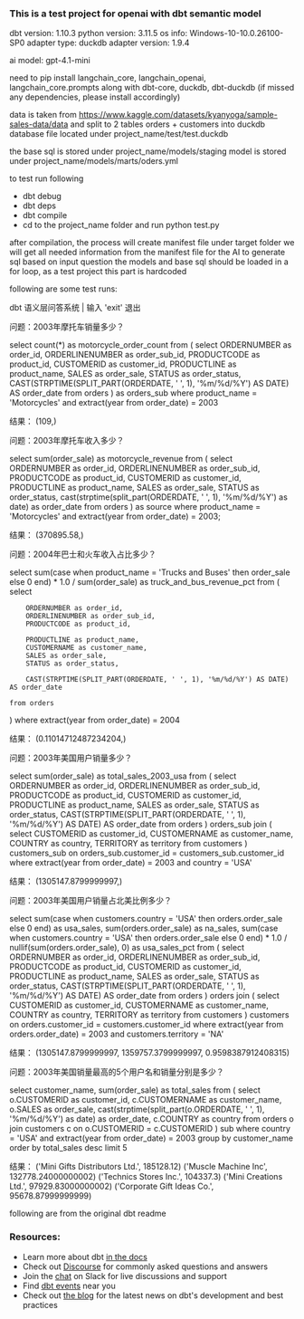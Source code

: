 ### This is a test project for openai with dbt semantic model

dbt version: 1.10.3
python version: 3.11.5
os info: Windows-10-10.0.26100-SP0
adapter type: duckdb
adapter version: 1.9.4

ai model: gpt-4.1-mini

need to pip install langchain_core, langchain_openai, langchain_core.prompts along with dbt-core, duckdb, dbt-duckdb (if missed any dependencies, please install accordingly)

data is taken from https://www.kaggle.com/datasets/kyanyoga/sample-sales-data/data and split to 2 tables orders + customers into duckdb database file located under project_name/test/test.duckdb 

the base sql is stored under project_name/models/staging
model is stored under project_name/models/marts/oders.yml

to test run following
- dbt debug
- dbt deps
- dbt compile
- cd to the project_name folder and run python test.py

after compilation, the process will create manifest file under target folder
we will get all needed information from the manifest file for the AI to generate sql based on input question
the models and base sql should be loaded in a for loop, as a test project this part is hardcoded

following are some test runs:

dbt 语义层问答系统 | 输入 'exit' 退出

问题：2003年摩托车销量多少？

select
    count(*) as motorcycle_order_count
from (
    select
        ORDERNUMBER as order_id,
        ORDERLINENUMBER as order_sub_id,
        PRODUCTCODE as product_id,
        CUSTOMERID as customer_id,
        PRODUCTLINE as product_name,
        SALES as order_sale,
        STATUS as order_status,
        CAST(STRPTIME(SPLIT_PART(ORDERDATE, ' ', 1), '%m/%d/%Y') AS DATE) AS order_date
    from orders
) as orders_sub
where product_name = 'Motorcycles'
  and extract(year from order_date) = 2003

结果：
(109,)

问题：2003年摩托车收入多少？

select sum(order_sale) as motorcycle_revenue
from (
    select
        ORDERNUMBER as order_id,
        ORDERLINENUMBER as order_sub_id,
        PRODUCTCODE as product_id,
        CUSTOMERID as customer_id,
        PRODUCTLINE as product_name,
        SALES as order_sale,
        STATUS as order_status,
        cast(strptime(split_part(ORDERDATE, ' ', 1), '%m/%d/%Y') as date) as order_date
    from orders
) as source
where product_name = 'Motorcycles'
  and extract(year from order_date) = 2003;

结果：
(370895.58,)

问题：2004年巴士和火车收入占比多少？

select
    sum(case when product_name = 'Trucks and Buses' then order_sale else 0 end) * 1.0 / sum(order_sale) as truck_and_bus_revenue_pct
from (
    select

        ORDERNUMBER as order_id,
        ORDERLINENUMBER as order_sub_id,
        PRODUCTCODE as product_id,

        PRODUCTLINE as product_name,
        CUSTOMERNAME as customer_name,
        SALES as order_sale,
        STATUS as order_status,

        CAST(STRPTIME(SPLIT_PART(ORDERDATE, ' ', 1), '%m/%d/%Y') AS DATE) AS order_date

    from orders
) where extract(year from order_date) = 2004

结果：
(0.11014712487234204,)

问题：2003年美国用户销量多少？

select sum(order_sale) as total_sales_2003_usa
from (
    select
        ORDERNUMBER as order_id,
        ORDERLINENUMBER as order_sub_id,
        PRODUCTCODE as product_id,
        CUSTOMERID as customer_id,
        PRODUCTLINE as product_name,
        SALES as order_sale,
        STATUS as order_status,
        CAST(STRPTIME(SPLIT_PART(ORDERDATE, ' ', 1), '%m/%d/%Y') AS DATE) AS order_date
    from orders
) orders_sub
join (
    select
        CUSTOMERID as customer_id,
        CUSTOMERNAME as customer_name,
        COUNTRY as country,
        TERRITORY as territory
    from customers
) customers_sub
on orders_sub.customer_id = customers_sub.customer_id
where extract(year from order_date) = 2003
and country = 'USA'

结果：
(1305147.8799999997,)

问题：2003年美国用户销量占北美比例多少？

select
    sum(case when customers.country = 'USA' then orders.order_sale else 0 end) as usa_sales,
    sum(orders.order_sale) as na_sales,
    sum(case when customers.country = 'USA' then orders.order_sale else 0 end) * 1.0 / nullif(sum(orders.order_sale), 0) as usa_sales_pct
from
    (
        select
            ORDERNUMBER as order_id,
            ORDERLINENUMBER as order_sub_id,
            PRODUCTCODE as product_id,
            CUSTOMERID as customer_id,
            PRODUCTLINE as product_name,
            SALES as order_sale,
            STATUS as order_status,
            CAST(STRPTIME(SPLIT_PART(ORDERDATE, ' ', 1), '%m/%d/%Y') AS DATE) AS order_date
        from orders
    ) orders
join
    (
        select
            CUSTOMERID as customer_id,
            CUSTOMERNAME as customer_name,
            COUNTRY as country,
            TERRITORY as territory
        from customers
    ) customers
    on orders.customer_id = customers.customer_id
where
    extract(year from orders.order_date) = 2003
    and customers.territory = 'NA'

结果：
(1305147.8799999997, 1359757.3799999997, 0.9598387912408315)

问题：2003年美国销量最高的5个用户名和销量分别是多少？

select
  customer_name,
  sum(order_sale) as total_sales
from (
  select
    o.CUSTOMERID as customer_id,
    c.CUSTOMERNAME as customer_name,
    o.SALES as order_sale,
    cast(strptime(split_part(o.ORDERDATE, ' ', 1), '%m/%d/%Y') as date) as order_date,
    c.COUNTRY as country
  from orders o
  join customers c on o.CUSTOMERID = c.CUSTOMERID
) sub
where country = 'USA'
  and extract(year from order_date) = 2003
group by customer_name
order by total_sales desc
limit 5

结果：
('Mini Gifts Distributors Ltd.', 185128.12)
('Muscle Machine Inc', 132778.24000000002)
('Technics Stores Inc.', 104337.3)
('Mini Creations Ltd.', 97929.83000000002)
('Corporate Gift Ideas Co.', 95678.87999999999)


following are from the original dbt readme

### Resources:
- Learn more about dbt [in the docs](https://docs.getdbt.com/docs/introduction)
- Check out [Discourse](https://discourse.getdbt.com/) for commonly asked questions and answers
- Join the [chat](https://community.getdbt.com/) on Slack for live discussions and support
- Find [dbt events](https://events.getdbt.com) near you
- Check out [the blog](https://blog.getdbt.com/) for the latest news on dbt's development and best practices
